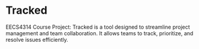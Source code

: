# Tracked
EECS4314 Course Project: Tracked is a tool designed to streamline project management and team collaboration. It allows teams to track, prioritize, and resolve issues efficiently. 
